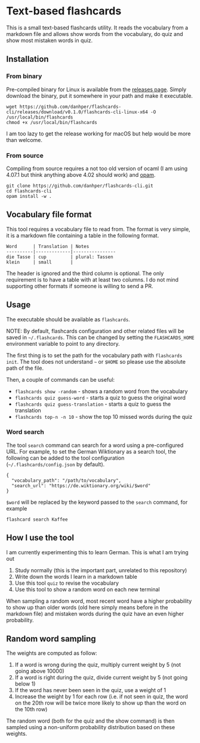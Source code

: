 # Text-based flashcards

This is a small text-based flashcards utility.
It reads the vocabulary from a markdown file and allows
show words from the vocabulary, do quiz and show most mistaken words in quiz.

## Installation

### From binary

Pre-compiled binary for Linux is available from the [releases page](https://github.com/danhper/flashcards-cli/releases).
Simply download the binary, put it somewhere in your path and make it executable.

```
wget https://github.com/danhper/flashcards-cli/releases/download/v0.1.0/flashcards-cli-linux-x64 -O /usr/local/bin/flashcards
chmod +x /usr/local/bin/flashcards
```

I am too lazy to get the release working for macOS but help would be more than welcome.

### From source

Compiling from source requires a not too old version of ocaml (I am using 4.07.1 but think anything above 4.02 should work) and [opam](https://github.com/ocaml/opam).

```
git clone https://github.com/danhper/flashcards-cli.git
cd flashcards-cli
opam install -w .
```
## Vocabulary file format

This tool requires a vocabulary file to read from. The format is very simple,
it is a markdown file containing a table in the following format.

```
Word      | Translation | Notes
----------|-------------|----------------
die Tasse | cup         | plural: Tassen
klein     | small       |
```

The header is ignored and the third column is optional. The only requirement
is to have a table with at least two columns.
I do not mind supporting other formats if someone is willing to send a PR.

## Usage

The executable should be available as `flashcards`.

NOTE: By default, flashcards configuration and other related files will be saved
in `~/.flashcards`. This can be changed by setting the `FLASHCARDS_HOME` environment variable to point to any directory.

The first thing is to set the path for the vocabulary path with `flashcards init`.
The tool does not understand `~` or `$HOME` so please use the absolute path of the file.

Then, a couple of commands can be useful:

* `flashcards show -random` - shows a random word from the vocabulary
* `flashcards quiz guess-word` - starts a quiz to guess the original word
* `flashcards quiz guess-translation` - starts a quiz to guess the translation
* `flashcards top-n -n 10` - show the top 10 missed words during the quiz


### Word search

The tool `search` command can search for a word using a pre-configured URL.
For example, to set the German Wiktionary as a search tool, the following can be added to the tool configuration (`~/.flashcards/config.json` by default).

```
{
  "vocabulary_path": "/path/to/vocabulary",
  "search_url": "https://de.wiktionary.org/wiki/$word"
}
```

`$word` will be replaced by the keyword passed to the `search` command, for example

```
flashcard search Kaffee
```

## How I use the tool

I am currently experimenting this to learn German.
This is what I am trying out

1. Study normally (this is the important part, unrelated to this repository)
2. Write down the words I learn in a markdown table
3. Use this tool `quiz` to revise the vocabulary
4. Use this tool to show a random word on each new terminal

When sampling a random word, most recent word have a higher probability to show up than older words (old here simply means before in the markdown file) and mistaken words during the quiz have an even higher probability.

## Random word sampling

The weights are computed as follow:

1. If a word is wrong during the quiz, multiply current weight by 5 (not going above 10000)
2. If a word is right during the quiz, divide current weight by 5 (not going below 1)
3. If the word has never been seen in the quiz, use a weight of 1
4. Increase the weight by 1 for each row (i.e. if not seen in quiz, the word on the 20th row will be twice more likely to show up than the word on the 10th row)

The random word (both for the quiz and the show command) is then sampled using a non-uniform probability distribution based on these weights.
